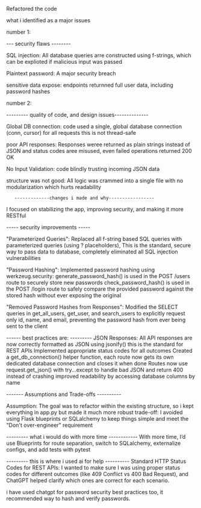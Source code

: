 Refactored the code

what i identified as a major issues

number 1:

--- security flaws --------

SQL injection: All database queries arre constructed using f-strings, which can be explioted if malicious input was passed

Plaintext password: A major security breach

sensitive data expose: endpoints returnned full user data, including password hashes

number 2:

--------- quality of code, and design issues--------------

Global DB connection: code used a single, global database connection (conn, cursor) for all requests this is not thread-safe

poor API responses: Responses weree returned as plain strings instead of JSON and status codes aree misused, even failed operations returned 200 OK

No Input Validation: code blindly trusting incoming JSON data

structure was not good: All logic was crammed into a single file with no modularization which hurts readability

       -------------changes i made and why-----------------

I focused on stabilizing the app, improving security, and making it more RESTful

----- security improvements -----

"Parameterized Queries": Replaced all f-string based SQL queries with parameterized queries (using ? placeholders), This is the standard, secure way to pass data to database, completely eliminated all SQL injection vulnerabilities

"Password Hashing": Implemented password hashing using werkzeug.security:
generate_password_hash() is used in the POST /users route to securely store new passwords
check_password_hash() is used in the POST /login route to safely compare the provided password against the stored hash without ever exposing the original

"Removed Password Hashes from Responses": Modified the SELECT queries in get_all_users, get_user, and search_users to explicitly request only id, name, and email, preventing the password hash from ever being sent to the client

------ best practices are: ---------
JSON Responses: All API responses are now correctly formatted as JSON using jsonify() this is the standard for REST APIs
Implemented appropriate status codes for all outcomes
Created a get_db_connection() helper function, each route now gets its own dedicated database connection and closes it when done
Routes now use request.get_json() with try...except to handle bad JSON and return 400 instead of crashing
improved readability by accessing database columns by name

------- Assumptions and Trade-offs ----------

Assumption: The goal was to refactor within the existing structure, so i kept everything in app.py but made it much more robust
trade-off: I avoided using Flask blueprints or SQLalchemy to keep things simple and meet the "Don't over-engineer" requirement

--------- what i would do with more time ------------
With more time, I’d use Blueprints for route separation, switch to SQLalchemy, externalize configs, and add tests with pytest

--------- this is where i used ai for help ----------
Standard HTTP Status Codes for REST APIs: I wanted to make sure I was using proper status codes for different outcomes (like 409 Conflict vs 400 Bad Request), and ChatGPT helped clarify which ones are correct for each scenario.

i have used chatgpt for password security best practices too, it recommended way to hash and verify passwords.
